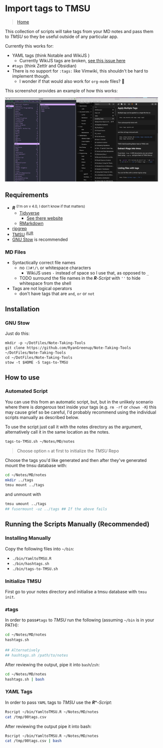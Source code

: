 # Import tags to TMSU

> [Home](../README.md)

This collection of scripts will take tags from your MD notes and pass them to *TMSU* so they be useful outside of any particular app.

Currently this works for:

* YAML tags (think Notable and WikiJS ) 
    * Currently WikiJS tags are broken, [see this issue here](https://github.com/Requarks/wiki/issues/1997)
* `#tags` (think Zettlr and Obsidian) 
* There is no support for `:tags:` like Vimwiki, this shouldn't be hard to implement though.
    * I wonder if that would also work for `org-mode` files? 🤔



This screenshot provides an example of how this works:

![](./media/TMSU-Script.png)

## Requirements

* **_R_** <sup>(I'm on v 4.0, I don't know if that matters)</sup>
  * [Tidyverse](https://cran.r-project.org/web/packages/tidyverse/index.html)
      * [See there website](https://www.tidyverse.org/)
  * [RMarkdown](https://cran.r-project.org/web/packages/rmarkdown/index.html)
* [ripgrep](https://github.com/BurntSushi/ripgrep)
* [TMSU](https://tmsu.org/) <sup> [AUR](https://aur.archlinux.org/packages/tmsu/) </sup>
* [GNU Stow](https://www.gnu.org/software/stow/) is recommended

### MD Files

* Syntactically correct file names
    * no `()#!/\` or whitespace characters
        * WikiJS uses `-` instead of space so I use that, as opposed to `_`
    * TODO surround the file names in the **_R_**-*Script* with `''` to hide whitespace from the shell
* Tags are not logical operators
    * don't have tags that are `and`, `or` or `not`

## Installation

### GNU Stow

Just do this:

```
mkdir -p ~/DotFiles/Note-Taking-Tools
git clone https://github.com/RyanGreenup/Note-Taking-Tools ~/DotFiles/Note-Taking-Tools
cd ~/DotFiles/Note-Taking-Tools
stow -t $HOME -S tags-to-TMSU
```


## How to use

### Automated Script

You can use this from an automatic script, but, but in the unlikely
scenario where there is *dangerous* text inside your tags (e.g. `rm -rf` or
`chown -R`) this may cause grief so be careful, I'd probably recommend
using the individual scripts manually as described below.

To use the script just call it with the notes directory as the argument,
alternatively call it in the same location as the notes.

```bash
tags-to-TMSU.sh ~/Notes/MD/notes
```
> Choose option `n` at first to initialize the *TMSU* Repo

Choose the tags you'd like generated and then after they've generated mount the tmsu database with:

```bash
cd ~/Notes/MD/notes
mkdir ../tags
tmsu mount ../tags
```
and unmount with

```bash
tmsu umount ../tags
## fusermount -uz ../tags ## If the above fails
```

## Running the Scripts Manually (Recommended)

### Installing Manually

Copy the following files into `~/bin`:

* `./bin/YamltoTMSU.R`
* `./bin/hashtags.sh`
* `./bin/tags-to-TMSU.sh`

### Initialize TMSU

First go to your notes directory and initialise a tmsu database with `tmsu init`.

### `#`tags

In order to pass`#tags` to *TMSU* run the following (assuming `~/bin` is in your PATH):

```bash
cd ~/Notes/MD/notes
hashtags.sh

## Alternatively
## hashtags.sh /path/to/notes
```
After reviewing the output, pipe it into `bash`/`zsh`:

```bash
cd ~/Notes/MD/notes
hashtags.sh | bash
```

### *YAML* Tags

In order to pass `YAML` tags to *TMSU* use the **_R_***-*Script*:

```bash
Rscript ~/bin/YamltoTMSU.R ~/Notes/MD/notes
cat /tmp/00tags.csv
```

After reviewing the output pipe it into bash:

```bash
Rscript ~/bin/YamltoTMSU.R ~/Notes/MD/notes
cat /tmp/00tags.csv | bash
```



